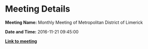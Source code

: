 # Meeting Details

**Meeting Name:** Monthly Meeting of Metropolitan District of Limerick

**Date and Time:** 2016-11-21 09:45:00

**<a href="https://www.limerick.ie/council/whats-on/monthly-meeting-metropolitan-district-limerick-8" target="_blank">Link to meeting</a>**
